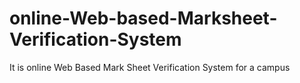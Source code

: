 # online-Web-based-Marksheet-Verification-System
It is online Web Based Mark Sheet Verification System for a campus 
